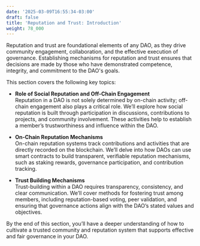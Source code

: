 ```yaml
---
date: '2025-03-09T16:55:34-03:00'
draft: false
title: 'Reputation and Trust: Introduction'
weight: 78_000
---
```


Reputation and trust are foundational elements of any DAO, as they drive community engagement, collaboration, and the effective execution of governance. Establishing mechanisms for reputation and trust ensures that decisions are made by those who have demonstrated competence, integrity, and commitment to the DAO's goals. 

This section covers the following key topics:

- **Role of Social Reputation and Off-Chain Engagement**  
  Reputation in a DAO is not solely determined by on-chain activity; off-chain engagement also plays a critical role. We’ll explore how social reputation is built through participation in discussions, contributions to projects, and community involvement. These activities help to establish a member’s trustworthiness and influence within the DAO.

- **On-Chain Reputation Mechanisms**  
  On-chain reputation systems track contributions and activities that are directly recorded on the blockchain. We’ll delve into how DAOs can use smart contracts to build transparent, verifiable reputation mechanisms, such as staking rewards, governance participation, and contribution tracking.

- **Trust Building Mechanisms**  
  Trust-building within a DAO requires transparency, consistency, and clear communication. We’ll cover methods for fostering trust among members, including reputation-based voting, peer validation, and ensuring that governance actions align with the DAO’s stated values and objectives.

By the end of this section, you’ll have a deeper understanding of how to cultivate a trusted community and reputation system that supports effective and fair governance in your DAO.

